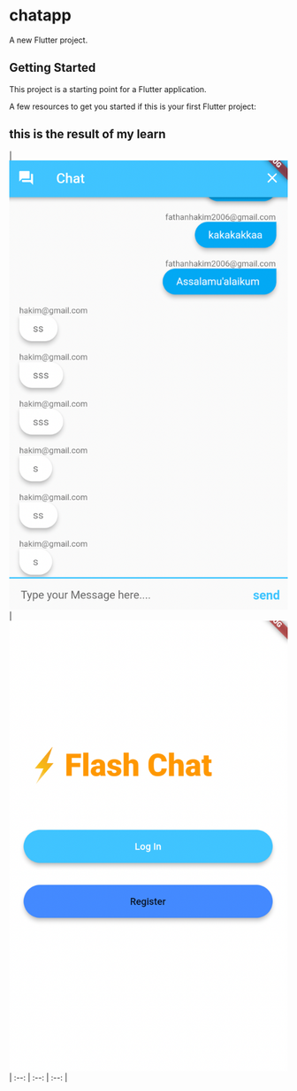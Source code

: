# chatapp

A new Flutter project.

## Getting Started

This project is a starting point for a Flutter application.

A few resources to get you started if this is your first Flutter project:

## this is the result of my learn

| <img src="/image/chat.png"/> | <img src="/image/account.png"/> 
| :--: | :--: | :--: |
